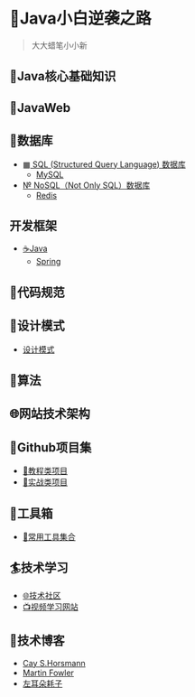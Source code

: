 # 👔Java小白逆袭之路
> 大大蜡笔小小新 
## 🎯Java核心基础知识
## 💄JavaWeb
## 💽数据库
* [▦ SQL (Structured Query Language) 数据库]()
    * [MySQL]()
* [№ NoSQL（Not Only SQL）数据库]()
    * [Redis]()

## 开发框架
* [☕Java]()
    * [Spring]()

## 📏代码规范
## 💯设计模式
* [设计模式](https://refactoringguru.cn/design-patterns)
## 🎲算法
## 🌐网站技术架构
## 📁Github项目集
* [📖教程类项目](/docs/GitHub/教程.md)
* [🔫实战类项目](/docs/GitHub/实战.md)

## 🔧工具箱
* [📎常用工具集合](/docs/tool/tool.md)

## 🏄技术学习
* [🌐技术社区](/docs/技术学习/技术社区.md)
* [📺视频学习网站](/docs/技术学习/视频学习网站.md)

## 💭技术博客
* [Cay S.Horsmann](http://horstmann.com/)
* [Martin Fowler](https://martinfowler.com/)
* [左耳朵耗子](https://coolshell.cn/)

